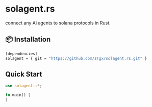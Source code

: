 # solagent.rs

connect any Ai agents to solana protocols in Rust.

## 📦 Installation

```bash
[dependencies]
solagent = { git = "https://github.com/zTgx/solagent.rs.git" }
```

## Quick Start

```rust
use solagent::*;

fn main() {
}
```